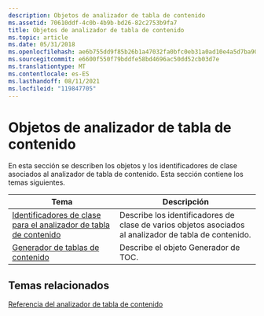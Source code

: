 ```yaml
---
description: Objetos de analizador de tabla de contenido
ms.assetid: 70610ddf-4c0b-4b9b-bd26-82c2753b9fa7
title: Objetos de analizador de tabla de contenido
ms.topic: article
ms.date: 05/31/2018
ms.openlocfilehash: ae6b755dd9f85b26b1a47032fa0bfc0eb31a0ad10e4a5d7ba9047947b28b0fa9
ms.sourcegitcommit: e6600f550f79bddfe58bd4696ac50dd52cb03d7e
ms.translationtype: MT
ms.contentlocale: es-ES
ms.lasthandoff: 08/11/2021
ms.locfileid: "119847705"
---
```

# <a name="table-of-contents-parser-objects"></a>Objetos de analizador de tabla de contenido

En esta sección se describen los objetos y los identificadores de clase asociados al analizador de tabla de contenido. Esta sección contiene los temas siguientes.



| Tema                                                                                  | Descripción                                                                                  |
|----------------------------------------------------------------------------------------|----------------------------------------------------------------------------------------------|
| [Identificadores de clase para el analizador de tabla de contenido](class-identifiers-for-toc-parser.md) | Describe los identificadores de clase de varios objetos asociados al analizador de tabla de contenido. |
| [Generador de tablas de contenido](/previous-versions/ee264297(v=vs.85))                                       | Describe el objeto Generador de TOC.                                                          |



 

## <a name="related-topics"></a>Temas relacionados

<dl> <dt>

[Referencia del analizador de tabla de contenido](toc-parser-reference.md)
</dt> </dl>

 

 
